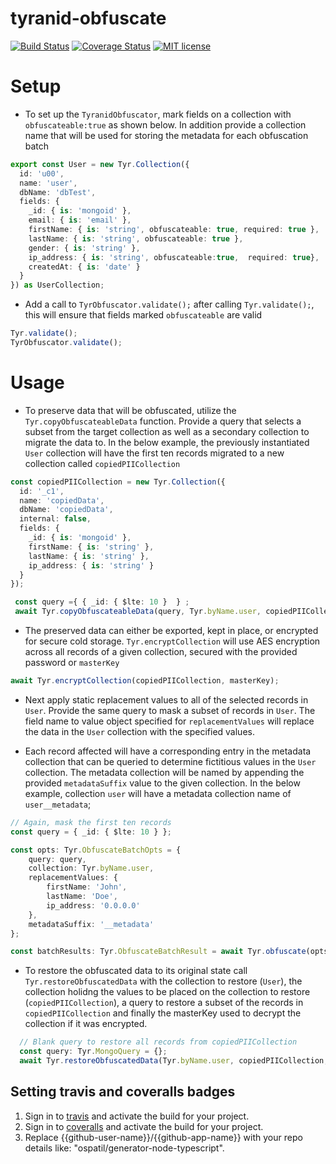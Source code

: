 # tyranid-obfuscate

[![Build Status](https://travis-ci.org/{{github-user-name}}/{{github-app-name}}.svg?branch=master)](https://travis-ci.org/{{github-user-name}}/{{github-app-name}}.svg?branch=master)
[![Coverage Status](https://coveralls.io/repos/github/{{github-user-name}}/{{github-app-name}}/badge.svg?branch=master)](https://coveralls.io/github/{{github-user-name}}/{{github-app-name}}?branch=master)
[![MIT license](http://img.shields.io/badge/license-MIT-brightgreen.svg)](http://opensource.org/licenses/MIT)

# Setup

- To set up the `TyranidObfuscator`, mark fields on a collection with `obfuscateable:true` as shown below. In addition provide a collection name that
will be used for storing the metadata for each obfuscation batch

```ts
export const User = new Tyr.Collection({
  id: 'u00',
  name: 'user',
  dbName: 'dbTest',
  fields: {
    _id: { is: 'mongoid' },
    email: { is: 'email' },
    firstName: { is: 'string', obfuscateable: true, required: true }, 
    lastName: { is: 'string', obfuscateable: true },
    gender: { is: 'string' },
    ip_address: { is: 'string', obfuscateable:true,  required: true},
    createdAt: { is: 'date' }
  }
}) as UserCollection;
```

- Add a call to `TyrObfuscator.validate();` after calling `Tyr.validate();`, this will ensure that fields marked `obfuscateable` are valid

```ts
Tyr.validate();
TyrObfuscator.validate();
```


# Usage

- To preserve data that will be obfuscated, utilize the `Tyr.copyObfuscateableData` function. Provide a query that selects a subset from the target collection as well as a secondary collection to migrate the data to. In the below example, the previously instantiated `User` collection will have the first ten records migrated to a new collection called `copiedPIICollection`

```ts
const copiedPIICollection = new Tyr.Collection({
  id: '_c1',
  name: 'copiedData',
  dbName: 'copiedData',
  internal: false,
  fields: {
    _id: { is: 'mongoid' },
    firstName: { is: 'string' },
    lastName: { is: 'string' },
    ip_address: { is: 'string' }
  }
});

 const query ={ { _id: { $lte: 10 }  } ;
 await Tyr.copyObfuscateableData(query, Tyr.byName.user, copiedPIICollection);
```

- The preserved data can either be exported, kept in place, or encrypted for secure cold storage.  `Tyr.encryptCollection` will use AES encryption across all records of a given collection, secured with the provided password or `masterKey`

```ts
await Tyr.encryptCollection(copiedPIICollection, masterKey);
```

- Next apply static replacement values to all of the selected records in `User`. Provide the same query to mask a subset of records in `User`.  The field name to value object specified for `replacementValues` will replace the data in the `User` collection with the specified values.  

- Each record affected will have a corresponding entry in the metadata collection that can be queried to determine fictitious values in the `User` collection. The metadata collection will be named by appending the provided `metadataSuffix` value to the given collection.  In the below example, collection `user` will have a metadata collection name of `user__metadata`;



```ts
// Again, mask the first ten records
const query = { _id: { $lte: 10 } };

const opts: Tyr.ObfuscateBatchOpts = {
    query: query,
    collection: Tyr.byName.user,
    replacementValues: {
        firstName: 'John',
        lastName: 'Doe',
        ip_address: '0.0.0.0'
    },
    metadataSuffix: '__metadata'
};

const batchResults: Tyr.ObfuscateBatchResult = await Tyr.obfuscate(opts);
```



- To restore the obfuscated data to its original state call `Tyr.restoreObfuscatedData` with the collection to restore (`User`), the collection holidng the values to be placed on the collection to restore (`copiedPIICollection`), a query to restore a subset of the records in `copiedPIICollection` and finally the masterKey used to decrypt the collection if it was encrypted.

```ts
  // Blank query to restore all records from copiedPIICollection
  const query: Tyr.MongoQuery = {};
  await Tyr.restoreObfuscatedData(Tyr.byName.user, copiedPIICollection, query, masterKey);
```

## Setting travis and coveralls badges
1. Sign in to [travis](https://travis-ci.org/) and activate the build for your project.
2. Sign in to [coveralls](https://coveralls.io/) and activate the build for your project.
3. Replace {{github-user-name}}/{{github-app-name}} with your repo details like: "ospatil/generator-node-typescript".
